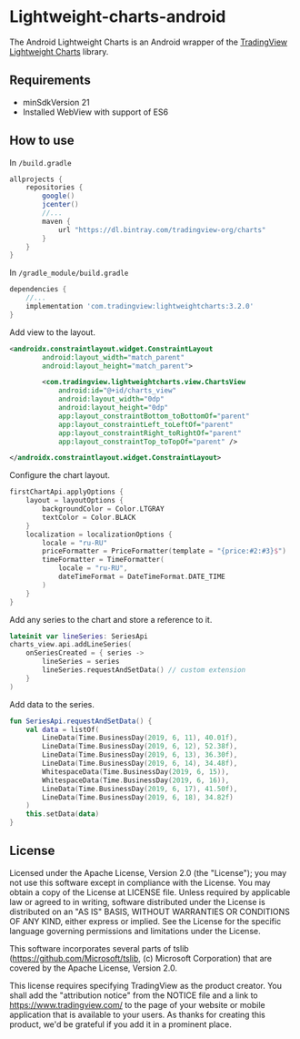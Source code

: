 # Lightweight-charts-android

The Android Lightweight Charts is an Android wrapper of the [TradingView Lightweight Charts](https://github.com/tradingview/lightweight-charts) library.

## Requirements

- minSdkVersion 21
- Installed WebView with support of ES6

## How to use

In `/build.gradle`

```groovy
allprojects {
    repositories {
        google()
        jcenter()
        //...
        maven {
            url "https://dl.bintray.com/tradingview-org/charts"
        }
    }
}
```

In `/gradle_module/build.gradle`

```groovy
dependencies {
    //...
    implementation 'com.tradingview:lightweightcharts:3.2.0'
}
```

Add view to the layout.

```xml
<androidx.constraintlayout.widget.ConstraintLayout
        android:layout_width="match_parent"
        android:layout_height="match_parent">

        <com.tradingview.lightweightcharts.view.ChartsView
            android:id="@+id/charts_view"
            android:layout_width="0dp"
            android:layout_height="0dp"
            app:layout_constraintBottom_toBottomOf="parent"
            app:layout_constraintLeft_toLeftOf="parent"
            app:layout_constraintRight_toRightOf="parent"
            app:layout_constraintTop_toTopOf="parent" />

</androidx.constraintlayout.widget.ConstraintLayout>
```

Configure the chart layout.

```kotlin
firstChartApi.applyOptions {
    layout = layoutOptions {
        backgroundColor = Color.LTGRAY
        textColor = Color.BLACK
    }
    localization = localizationOptions {
        locale = "ru-RU"
        priceFormatter = PriceFormatter(template = "{price:#2:#3}$")
        timeFormatter = TimeFormatter(
            locale = "ru-RU",
            dateTimeFormat = DateTimeFormat.DATE_TIME
        )
    }
}
```

Add any series to the chart and store a reference to it.

```kotlin
lateinit var lineSeries: SeriesApi
charts_view.api.addLineSeries(
    onSeriesCreated = { series ->
        lineSeries = series
        lineSeries.requestAndSetData() // custom extension
    }
)
```

Add data to the series.

```kotlin
fun SeriesApi.requestAndSetData() {
    val data = listOf(
        LineData(Time.BusinessDay(2019, 6, 11), 40.01f),
        LineData(Time.BusinessDay(2019, 6, 12), 52.38f),
        LineData(Time.BusinessDay(2019, 6, 13), 36.30f),
        LineData(Time.BusinessDay(2019, 6, 14), 34.48f),
        WhitespaceData(Time.BusinessDay(2019, 6, 15)),
        WhitespaceData(Time.BusinessDay(2019, 6, 16)),
        LineData(Time.BusinessDay(2019, 6, 17), 41.50f),
        LineData(Time.BusinessDay(2019, 6, 18), 34.82f)
    )
    this.setData(data)
}
```

## License

Licensed under the Apache License, Version 2.0 (the "License"); you may not use this software except in compliance with the License. You may obtain a copy of the License at LICENSE file. Unless required by applicable law or agreed to in writing, software distributed under the License is distributed on an "AS IS" BASIS, WITHOUT WARRANTIES OR CONDITIONS OF ANY KIND, either express or implied. See the License for the specific language governing permissions and limitations under the License.

This software incorporates several parts of tslib (https://github.com/Microsoft/tslib, (c) Microsoft Corporation) that are covered by the Apache License, Version 2.0.

This license requires specifying TradingView as the product creator. You shall add the "attribution notice" from the NOTICE file and a link to https://www.tradingview.com/ to the page of your website or mobile application that is available to your users. As thanks for creating this product, we'd be grateful if you add it in a prominent place.
